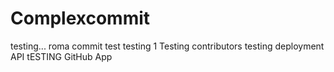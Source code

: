# Complexcommit
testing...
roma commit test
testing 1
Testing contributors
testing deployment API
tESTING GitHub App
